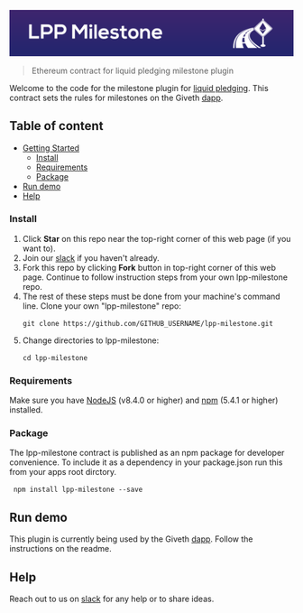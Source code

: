 ![LPP Milestone](readme-header.png)

> Ethereum contract for liquid pledging milestone plugin

Welcome to the code for the milestone plugin for [liquid pledging](https://github.com/Giveth/lpp-milestone). This contract sets the rules for milestones on the Giveth [dapp](https://github.com/Giveth/giveth-dapp).

## Table of content

- [Getting Started](#getting-started)
    - [Install](#install)
    - [Requirements](#requirements)
    - [Package](#package)
- [Run demo](#run-demo)
- [Help](#help)

### Install
1. Click **Star** on this repo near the top-right corner of this web page (if you want to).
2. Join our [slack](http://slack.giveth.io) if you haven't already.
3. Fork this repo by clicking **Fork** button in top-right corner of this web page. Continue to follow instruction steps from your own lpp-milestone repo.
5. The rest of these steps must be done from your machine's command line. Clone your own "lpp-milestone" repo: 
    ```
    git clone https://github.com/GITHUB_USERNAME/lpp-milestone.git
    ```
6. Change directories to lpp-milestone:
    ```
    cd lpp-milestone
    ```

### Requirements
Make sure you have [NodeJS](https://nodejs.org/) (v8.4.0 or higher) and [npm](https://www.npmjs.com/) (5.4.1 or higher) installed.

### Package
The lpp-milestone contract is published as an npm package for developer convenience. To include it as a dependency in your package.json run this from your apps root dirctory.
```
 npm install lpp-milestone --save
```

## Run demo
This plugin is currently being used by the Giveth [dapp](https://github.com/Giveth/giveth-dapp). Follow the instructions on the readme.

## Help
Reach out to us on [slack](http://slack.giveth.io) for any help or to share ideas.

